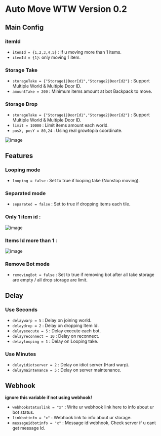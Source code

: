 # Auto Move WTW Version 0.2


## Main Config
### itemId
- `itemId = {1,2,3,4,5}` : If u moving more than 1 items.
- `itemId = {1}`: only moving 1 item.
### Storage Take
- `storageTake = {"Storage1|DoorId1","Storage2|DoorId2"}` : Support Multiple World & Multiple Door ID.
- `amountTake = 200` : Minimum items amount at bot Backpack to move.
### Storage Drop
- `storageTake = {"Storage1|DoorId1","Storage2|DoorId2"}` : Support Multiple World & Multiple Door ID.
- `limit = 10000` : Limit items amount each world.
- `posX, posY = 80,24` : Using real growtopia coordinate.

![image](https://github.com/CaramoySyndicate/Lucifer/assets/161619991/1e2802e0-daae-4124-b9be-2cf14eea8861)

## Features
### Looping mode
- `looping = false` : Set to true if looping take (Nonstop moving).
### Separated mode
- `separated = false` : Set to true if dropping items each tile.
  
### Only 1 item id :

![image](https://github.com/CaramoySyndicate/Lucifer/assets/161619991/d52f2d44-7e80-41cb-9468-42c08cf6b6e2)

### Items Id more than 1 :

![image](https://github.com/CaramoySyndicate/Lucifer/assets/161619991/c80c33c6-ac77-4bcc-81c4-22ca70077a90)

### Remove Bot mode
- `removingBot = false` : Set to true if removing bot after all take storage are empty / all drop storage are limit.

## Delay 
### Use Seconds 
- `delaywarp = 5` : Delay on joining world.
- `delaydrop = 2` : Delay on dropping Item Id.
- `delayexecute = 5` : Delay execute each bot.
- `delayreconnect = 10` : Delay on reconnect.
- `delaylooping = 1` : Delay on Looping take.
### Use Minutes
- `delayidiotserver = 2` : Delay on idiot server (Hard warp).
- `delaymaintenance = 5` : Delay on server maintenance.

## Webhook
**ignore this variable if not using webhook!**
- `webhookstatuslink = "x"` : Write ur webhook link here to info about ur bot status.
- `linkbotinfo = "x"` : Webhook link to info about ur storage.
- `messageidbotinfo = "x"` : Message id webhook, Check server if u cant get message Id.
